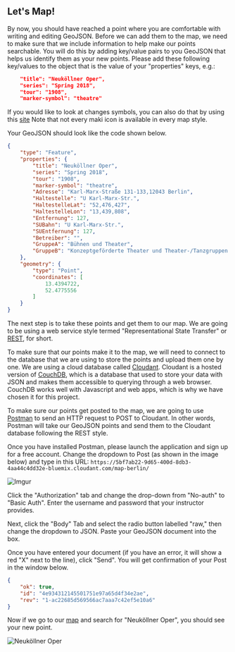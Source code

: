 ## Let's Map!

By now, you should have reached a point where you are comfortable with writing and editing GeoJSON.  Before we can add them to the map, we need to make sure that we include information to help make our points searchable.  You will do this by adding key/value pairs to you GeoJSON that helps us identify them as your new points. Please add these following key/values to the object that is the value of your "properties" keys, e.g.:

```json
    "title": "Neuköllner Oper",
    "series": "Spring 2018",
    "tour": "1908",
    "marker-symbol": "theatre"
```

If you would like to look at changes symbols, you can also do that by using this [site](https://www.mapbox.com/maki/) Note that not every maki icon is available in every map style.

Your GeoJSON should look like the code shown below.

```json
{
    "type": "Feature",
    "properties": {
        "title": "Neuköllner Oper",
        "series": "Spring 2018",
        "tour": "1908",
        "marker-symbol": "theatre",
        "Adresse": "Karl-Marx-Straße 131-133,12043 Berlin",
        "Haltestelle": "U Karl-Marx-Str.",
        "HaltestelleLat": "52,476,427",
        "HaltestelleLon": "13,439,808",
        "Entfernung": 127,
        "SUBahn": "U Karl-Marx-Str.",
        "SUEntfernung": 127,
        "Betreiber": "",
        "GruppeA": "Bühnen und Theater",
        "GruppeB": "Konzeptgeförderte Theater und Theater-/Tanzgruppen "
    },
    "geometry": {
        "type": "Point",
        "coordinates": [
            13.4394722,
            52.4775556
        ]
    }
}
```

The next step is to take these points and get them to our map. We are going to be using a web service style termed "Representational State Transfer" or [REST](https://en.wikipedia.org/wiki/Representational_state_transfer), for short.

To make sure that our points make it to the map, we will need to connect to the database that we are using to store the points and upload them one by one. We are using a cloud database called [Cloudant](https://www.ibm.com/cloud/cloudant).  Cloudant is a hosted version of [CouchDB](http://couchdb.apache.org/), which is a database that used to store your data with JSON and makes them accessible to querying through a web browser.  CouchDB works well with Javascript and web apps, which is why we have chosen it for this project.

To make sure our points get posted to the map, we are going to use [Postman](https://www.getpostman.com/) to send an HTTP request to POST to Cloudant.  In other words, Postman will take our GeoJSON points and send them to the Cloudant database following the REST style.

Once you have installed Postman, please launch the application and sign up for a free account. Change the dropdown to Post (as shown in the image below) and type in this URL: `https://5bf7ab22-9d65-400d-8db3-4aa44c4dd32e-bluemix.cloudant.com/map-berlin/`

![Imgur](http://i.imgur.com/0ece0Ha.jpg)

Click the "Authorization" tab and change the drop-down from "No-auth" to "Basic Auth". Enter the username and password that your instructor provides.

Next, click the "Body" Tab and select the radio button labelled "raw," then change the dropdown to JSON. Paste your GeoJSON document into the box.

Once you have entered your document (if you have an error, it will show a red "X" next to the line), click "Send". You will get confirmation of your Post in the window below.

```JSON
{
    "ok": true,
    "id": "4e934312145501751e97a65d4f34e2ae",
    "rev": "1-ac22685d569566ac7aaa7c42ef5e10a6"
}
```

Now if we go to our [map](https://www.mapping.berlin/) and search for "Neuköllner Oper", you should see your new point.

![Neuköllner Oper](https://i.imgur.com/i9S1920.png)
